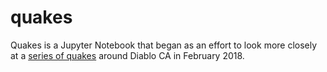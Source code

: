 # quakes

Quakes is a Jupyter Notebook that began as an effort to look more closely at a [series of quakes](https://www.sfchronicle.com/bayarea/article/13-earthquakes-rattle-the-East-Bay-over-the-last-12701672.php) around Diablo CA in February 2018.
